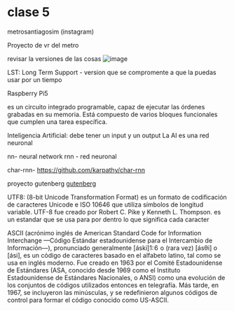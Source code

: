 # clase 5

metrosantiagosim (instagram)

Proyecto de vr del metro

revisar la versiones de las cosas
![image](https://github.com/user-attachments/assets/84f0759b-6eed-4503-a348-faa63e7e747d)

LST: Long Term Support - version que se compromente a que la puedas usar por un tiempo

Raspberry Pi5

 es un circuito integrado programable, capaz de ejecutar las órdenes grabadas en su memoria. Está compuesto de varios bloques funcionales que cumplen una tarea específica.

 Inteligencia Artificial: debe tener un input y un output
 La AI es una red neuronal 

 nn- neural network
 rnn - red neuronal

 char-rnn- https://github.com/karpathy/char-rnn

proyecto gutenberg
[ gutenberg](https://www.gutenberg.org/ebooks/search/?query=quixote&submit_search=Go%21)

UTF8: (8-bit Unicode Transformation Format) es un formato de codificación de caracteres Unicode e ISO 10646 que utiliza símbolos de longitud variable. UTF-8 fue creado por Robert C. Pike y Kenneth L. Thompson.
es un estandar que se usa para por dentro lo que significa cada caracter

ASCII (acrónimo inglés de American Standard Code for Information Interchange —Código Estándar estadounidense para el Intercambio de Información—), pronunciado generalmente [áski]1​: 6  o (rara vez) [ásθi] o [ási], es un código de caracteres basado en el alfabeto latino, tal como se usa en inglés moderno. Fue creado en 1963 por el Comité Estadounidense de Estándares (ASA, conocido desde 1969 como el Instituto Estadounidense de Estándares Nacionales, o ANSI) como una evolución de los conjuntos de códigos utilizados entonces en telegrafía. Más tarde, en 1967, se incluyeron las minúsculas, y se redefinieron algunos códigos de control para formar el código conocido como US-ASCII.

